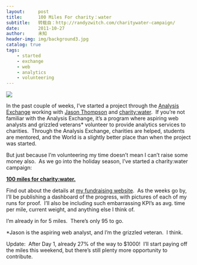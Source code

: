 ```yaml
---
layout:     post
title:      100 Miles For charity：water
subtitle:   转载自：http://randyzwitch.com/charitywater-campaign/
date:       2011-10-27
author:     未知
header-img: img/background3.jpg
catalog: true
tags:
    - started
    - exchange
    - web
    - analytics
    - volunteering
---
```


[![](http://i1.wp.com/www.charitywater.org/media/banners/220x220_8glasses.jpg?resize=220%2C220)
](http://mycharitywater.org/100milesforcharitywater)

In the past couple of weeks, I’ve started a project through the [Analysis Exchange](http://www.webanalyticsdemystified.com/ae/what-is-analysis-exchange.asp) working with [Jason Thompson](http://emptymind.org/) and [charity:water](http://www.charitywater.org/).  If you’re not familiar with the Analysis Exchange, it’s a program where aspiring web analysts and grizzled veterans* volunteer to provide analytics services to charities.  Through the Analysis Exchange, charities are helped, students are mentored, and the World is a slightly better place than when the project was started.

But just because I’m volunteering my time doesn’t mean I can’t raise some money also.  As we go into the holiday season, I’ve started a charity:water campaign:


**[100 miles for charity:water.](http://mycharitywater.org/100milesforcharitywater)**


Find out about the details at [my fundraising website](http://mycharitywater.org/100milesforcharitywater).  As the weeks go by, I’ll be publishing a dashboard of the progress, with pictures of each of my runs for proof.  I’ll also be including such embarrassing KPI’s as avg. time per mile, current weight, and anything else I think of.

I’m already in for 5 miles.  There’s only 95 to go.

*Jason is the aspiring web analyst, and I’m the grizzled veteran.  I think.

Update:  After Day 1, already 27% of the way to $1000!  I’ll start paying off the miles this weekend, but there’s still plenty more opportunity to contribute.
